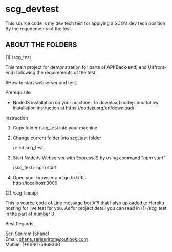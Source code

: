 # scg_devtest
This source code is my dev tech test for applying a SCG's dev tech position
By the requirements of the test.

ABOUT THE FOLDERS
------------------------------------------------------------------------------------------------

(1) /scg_test 

This main project for demonstration for parts of API(Back-end) and UI(front-end)
following the requirements of the test.

#How to start webserver and test.

Prerequisite
- NodeJS installation on your machine. 
  To download nodejs and follow installation instruction at https://nodejs.org/en/download/

Instruction

  1. Copy folder /scg_test into your machine

  2. Change current folder into scg_test folder
  
      /> cd scg_test

  3. Start NodeJs Webserver with ExpressJS by using command "npm start"
  
      /scg_test> npm start

  4. Open your browser and go to URL:  
      http://localhost:3000



(2) /scg_lineapi

This is source code of  Line message bot API that I also uploaded to Heroku 
hosting for live test for you.
As for project detail you can read in (1) /scg_test in the part of number 3


Best Regards,

Seri Serirom (Shane) <br/>
Email: shane.seriserirom@outlook.com <br/>
Mobile: (+66)81-5669346

